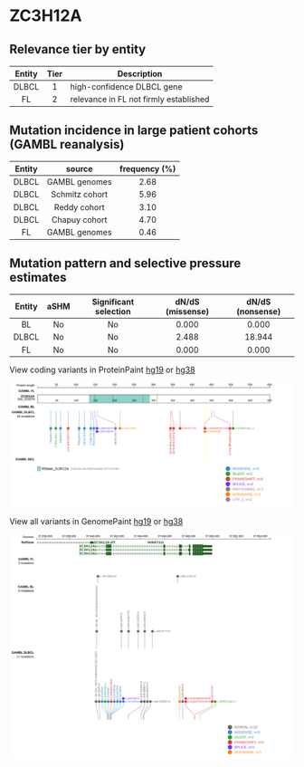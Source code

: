 # ZC3H12A

## Relevance tier by entity

|Entity|Tier|Description                           |
|:------:|:----:|--------------------------------------|
|DLBCL |1   |high-confidence DLBCL gene            |
|FL    |2   |relevance in FL not firmly established|

## Mutation incidence in large patient cohorts (GAMBL reanalysis)

|Entity|source        |frequency (%)|
|:------:|:--------------:|:-------------:|
|DLBCL |GAMBL genomes |2.68         |
|DLBCL |Schmitz cohort|5.96         |
|DLBCL |Reddy cohort  |3.10         |
|DLBCL |Chapuy cohort |4.70         |
|FL    |GAMBL genomes |0.46         |

## Mutation pattern and selective pressure estimates

|Entity|aSHM|Significant selection|dN/dS (missense)|dN/dS (nonsense)|
|:------:|:----:|:---------------------:|:----------------:|:----------------:|
|BL    |No  |No                   |0.000           | 0.000          |
|DLBCL |No  |No                   |2.488           |18.944          |
|FL    |No  |No                   |0.000           | 0.000          |



View coding variants in ProteinPaint [hg19](https://morinlab.github.io/LLMPP/GAMBL/ZC3H12A_protein.html)  or [hg38](https://morinlab.github.io/LLMPP/GAMBL/ZC3H12A_protein_hg38.html)

![image](images/proteinpaint/ZC3H12A_NM_025079.svg)

View all variants in GenomePaint [hg19](https://morinlab.github.io/LLMPP/GAMBL/ZC3H12A.html)  or [hg38](https://morinlab.github.io/LLMPP/GAMBL/ZC3H12A_hg38.html)

![image](images/proteinpaint/ZC3H12A.svg)
